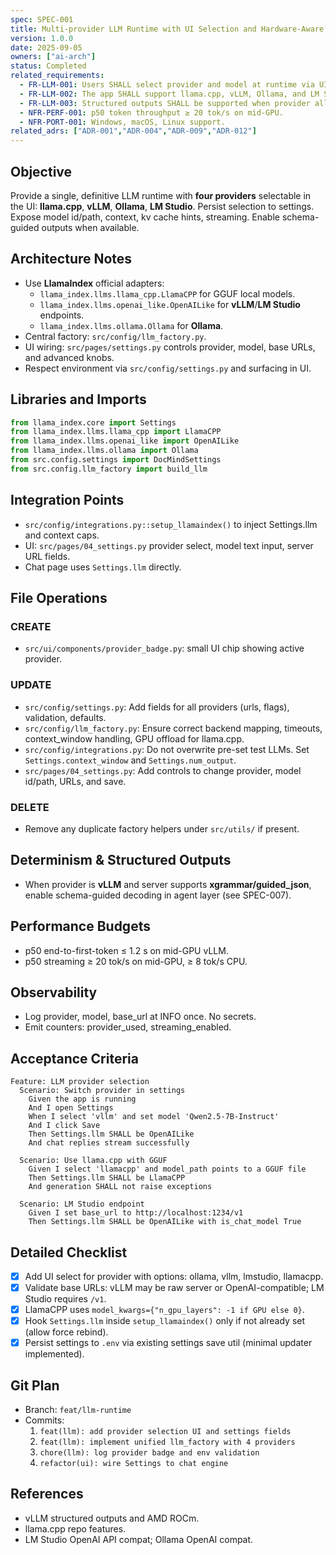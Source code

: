 ```yaml
---
spec: SPEC-001
title: Multi-provider LLM Runtime with UI Selection and Hardware-Aware Paths
version: 1.0.0
date: 2025-09-05
owners: ["ai-arch"]
status: Completed
related_requirements:
  - FR-LLM-001: Users SHALL select provider and model at runtime via UI.
  - FR-LLM-002: The app SHALL support llama.cpp, vLLM, Ollama, and LM Studio.
  - FR-LLM-003: Structured outputs SHALL be supported when provider allows.
  - NFR-PERF-001: p50 token throughput ≥ 20 tok/s on mid-GPU.
  - NFR-PORT-001: Windows, macOS, Linux support.
related_adrs: ["ADR-001","ADR-004","ADR-009","ADR-012"]
---
```



## Objective

Provide a single, definitive LLM runtime with **four providers** selectable in the UI: **llama.cpp**, **vLLM**, **Ollama**, **LM Studio**. Persist selection to settings. Expose model id/path, context, kv cache hints, streaming. Enable schema-guided outputs when available.

## Architecture Notes

- Use **LlamaIndex** official adapters:
  - `llama_index.llms.llama_cpp.LlamaCPP` for GGUF local models.
  - `llama_index.llms.openai_like.OpenAILike` for **vLLM**/**LM Studio** endpoints.
  - `llama_index.llms.ollama.Ollama` for **Ollama**.
- Central factory: `src/config/llm_factory.py`.
- UI wiring: `src/pages/settings.py` controls provider, model, base URLs, and advanced knobs.
- Respect environment via `src/config/settings.py` and surfacing in UI.

## Libraries and Imports

```python
from llama_index.core import Settings
from llama_index.llms.llama_cpp import LlamaCPP
from llama_index.llms.openai_like import OpenAILike
from llama_index.llms.ollama import Ollama
from src.config.settings import DocMindSettings
from src.config.llm_factory import build_llm
```

## Integration Points

- `src/config/integrations.py::setup_llamaindex()` to inject Settings.llm and context caps.
- UI: `src/pages/04_settings.py` provider select, model text input, server URL fields.
- Chat page uses `Settings.llm` directly.

## File Operations

### CREATE

- `src/ui/components/provider_badge.py`: small UI chip showing active provider.

### UPDATE

- `src/config/settings.py`: Add fields for all providers (urls, flags), validation, defaults.
- `src/config/llm_factory.py`: Ensure correct backend mapping, timeouts, context_window handling, GPU offload for llama.cpp.
- `src/config/integrations.py`: Do not overwrite pre-set test LLMs. Set `Settings.context_window` and `Settings.num_output`.
- `src/pages/04_settings.py`: Add controls to change provider, model id/path, URLs, and save.

### DELETE

- Remove any duplicate factory helpers under `src/utils/` if present.

## Determinism & Structured Outputs

- When provider is **vLLM** and server supports **xgrammar/guided_json**, enable schema-guided decoding in agent layer (see SPEC-007).

## Performance Budgets

- p50 end-to-first-token ≤ 1.2 s on mid-GPU vLLM.
- p50 streaming ≥ 20 tok/s on mid-GPU, ≥ 8 tok/s CPU.

## Observability

- Log provider, model, base_url at INFO once. No secrets.
- Emit counters: provider_used, streaming_enabled.

## Acceptance Criteria

```gherkin
Feature: LLM provider selection
  Scenario: Switch provider in settings
    Given the app is running
    And I open Settings
    When I select 'vllm' and set model 'Qwen2.5-7B-Instruct'
    And I click Save
    Then Settings.llm SHALL be OpenAILike
    And chat replies stream successfully

  Scenario: Use llama.cpp with GGUF
    Given I select 'llamacpp' and model_path points to a GGUF file
    Then Settings.llm SHALL be LlamaCPP
    And generation SHALL not raise exceptions

  Scenario: LM Studio endpoint
    Given I set base_url to http://localhost:1234/v1
    Then Settings.llm SHALL be OpenAILike with is_chat_model True
```

## Detailed Checklist

- [x] Add UI select for provider with options: ollama, vllm, lmstudio, llamacpp.
- [x] Validate base URLs: vLLM may be raw server or OpenAI-compatible; LM Studio requires `/v1`.
- [x] LlamaCPP uses `model_kwargs={"n_gpu_layers": -1 if GPU else 0}`.
- [x] Hook `Settings.llm` inside `setup_llamaindex()` only if not already set (allow force rebind).
- [x] Persist settings to `.env` via existing settings save util (minimal updater implemented).

## Git Plan

- Branch: `feat/llm-runtime`
- Commits:
  1. `feat(llm): add provider selection UI and settings fields`
  2. `feat(llm): implement unified llm_factory with 4 providers`
  3. `chore(llm): log provider badge and env validation`
  4. `refactor(ui): wire Settings to chat engine`

## References

- vLLM structured outputs and AMD ROCm.  
- llama.cpp repo features.  
- LM Studio OpenAI API compat; Ollama OpenAI compat.
